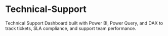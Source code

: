 # Technical-Support
Technical Support Dashboard built with Power BI, Power Query, and DAX to track tickets, SLA compliance, and support team performance.

